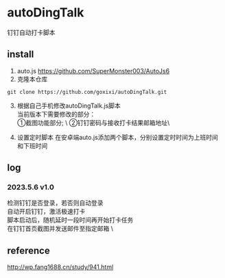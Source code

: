 # autoDingTalk
钉钉自动打卡脚本

## install
1. auto.js
https://github.com/SuperMonster003/AutoJs6
2. 克隆本仓库
```
git clone https://github.com/goxixi/autoDingTalk.git
``` 
3. 根据自己手机修改autoDingTalk.js脚本 \
当前版本下需要修改的部分： \
①截图功能部分; \ 
②钉钉密码与接收打卡结果邮箱地址\

4. 设置定时脚本
在安卓端auto.js添加两个脚本，分别设置定时时间为上班时间和下班时间

## log
### 2023.5.6 v1.0
检测钉钉是否登录，若否则自动登录 \
自动开启钉钉，激活极速打卡 \
脚本启动后，随机延时一段时间再开始打卡任务 \
在钉钉首页截图并发送邮件至指定邮箱 \


## reference
http://wp.fang1688.cn/study/941.html
